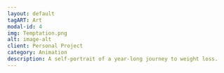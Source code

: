 ```yaml
---
layout: default
tagART: Art
modal-id: 4
img: Temptation.png
alt: image-alt
client: Personal Project
category: Animation
description: A self-portrait of a year-long journey to weight loss. 
---
```

